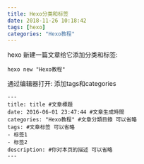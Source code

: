 ```yaml
---
title: Hexo分类和标签
date: 2018-11-26 10:18:42
tags: [hexo]
categories: "Hexo教程"
---
```



hexo 新建一篇文章给它添加分类和标签:

```
hexo new "Hexo教程"
```

通过编辑器打开: 添加tags和categories

```
---
title: title #文章標題
date: 2016-06-01 23:47:44 #文章生成時間
categories: "Hexo教程" #文章分類目錄 可以省略
tags: #文章标签 可以省略
- 标签1
- 标签2
description: #你对本页的描述 可以省略
---

```
